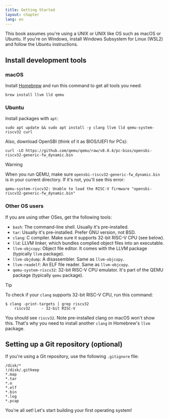 ```yaml
---
title: Getting Started
layout: chapter
lang: en
---
```


This book assumes you're using a UNIX or UNIX like OS such as macOS or Ubuntu. If you're on Windows, install Windows Subsystem for Linux (WSL2) and follow the Ubuntu instructions.

## Install development tools

### macOS 

Install [Homebrew](https://brew.sh) and run this command to get all tools you need:

```
brew install llvm lld qemu
```

### Ubuntu

Install packages with `apt`:

```
sudo apt update && sudo apt install -y clang llvm lld qemu-system-riscv32 curl
```

Also, download OpenSBI (think of it as BIOS/UEFI for PCs):

```
curl -LO https://github.com/qemu/qemu/raw/v8.0.4/pc-bios/opensbi-riscv32-generic-fw_dynamic.bin
```

> [!WARNING]
>
> When you run QEMU, make sure `opensbi-riscv32-generic-fw_dynamic.bin` is in your current directory. If it's not, you'll see this error:
>
> ```
> qemu-system-riscv32: Unable to load the RISC-V firmware "opensbi-riscv32-generic-fw_dynamic.bin"
> ```

### Other OS users

If you are using other OSes, get the following tools:

- `bash`: The command-line shell. Usually it's pre-installed.
- `tar`: Usually it's pre-installed. Prefer GNU version, not BSD.
- `clang`: C compiler. Make sure it supports 32-bit RISC-V CPU (see below).
- `lld`: LLVM linker, which bundles complied object files into an executable.
- `llvm-objcopy`: Object file editor. It comes with the LLVM package (typically `llvm` package).
- `llvm-objdump`: A disassembler. Same as `llvm-objcopy`.
- `llvm-readelf`: An ELF file reader. Same as `llvm-objcopy`.
- `qemu-system-riscv32`: 32-bit RISC-V CPU emulator. It's part of the QEMU package (typically `qemu` package).

> [!TIP]
>
> To check if your `clang` supports 32-bit RISC-V CPU, run this command:
>
> ```
> $ clang -print-targets | grep riscv32
>     riscv32     - 32-bit RISC-V
> ```
>
> You should see `riscv32`. Note pre-installed clang on macOS won't show this. That's why you need to install another `clang` in Homebrew's `llvm` package.

## Setting up a Git repository (optional)

If you're using a Git repository, use the following `.gitignore` file:

```plain:.gitignore
/disk/*
!/disk/.gitkeep
*.map
*.tar
*.o
*.elf
*.bin
*.log
*.pcap
```

You're all set! Let's start building your first operating system!

